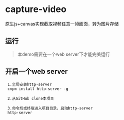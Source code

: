 # capture-video
原生js+canvas实现截取视频任意一帧画面，转为图片存储

## 运行
> 本demo需要在一个web server下才能完美运行

## 开启一个web server
```
 1.全局安装http-server
 cnpm install http-server -g
 
 2.从GitHub clone本项目
 
 3.命令后或终端进入项目目录，启动http-server
 http-server

```
